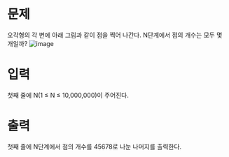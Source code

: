 # 문제
오각형의 각 변에 아래 그림과 같이 점을 찍어 나간다. N단계에서 점의 개수는 모두 몇 개일까?
![image](https://github.com/soberdam/ssafy-10th-algorithm-study/assets/106129404/d083a51b-401c-4337-a6d0-2b74d4d3ddaa)



# 입력
첫째 줄에 N(1 ≤ N ≤ 10,000,000)이 주어진다.

# 출력
첫째 줄에 N단계에서 점의 개수를 45678로 나눈 나머지를 출력한다.
